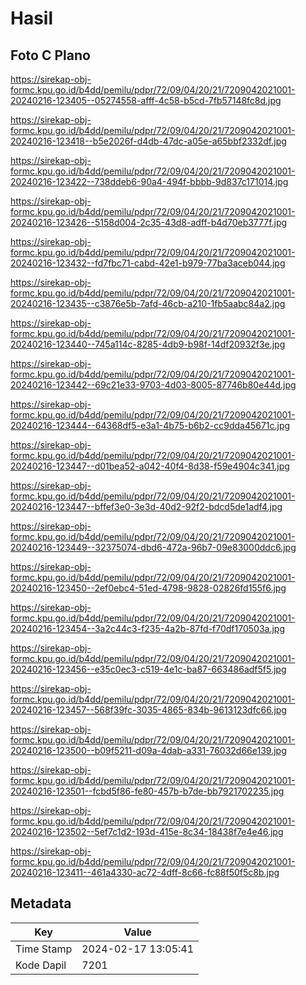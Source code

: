 # Hasil

## Foto C Plano

https://sirekap-obj-formc.kpu.go.id/b4dd/pemilu/pdpr/72/09/04/20/21/7209042021001-20240216-123405--05274558-afff-4c58-b5cd-7fb57148fc8d.jpg

https://sirekap-obj-formc.kpu.go.id/b4dd/pemilu/pdpr/72/09/04/20/21/7209042021001-20240216-123418--b5e2026f-d4db-47dc-a05e-a65bbf2332df.jpg

https://sirekap-obj-formc.kpu.go.id/b4dd/pemilu/pdpr/72/09/04/20/21/7209042021001-20240216-123422--738ddeb6-90a4-494f-bbbb-9d837c171014.jpg

https://sirekap-obj-formc.kpu.go.id/b4dd/pemilu/pdpr/72/09/04/20/21/7209042021001-20240216-123426--5158d004-2c35-43d8-adff-b4d70eb3777f.jpg

https://sirekap-obj-formc.kpu.go.id/b4dd/pemilu/pdpr/72/09/04/20/21/7209042021001-20240216-123432--fd7fbc71-cabd-42e1-b979-77ba3aceb044.jpg

https://sirekap-obj-formc.kpu.go.id/b4dd/pemilu/pdpr/72/09/04/20/21/7209042021001-20240216-123435--c3876e5b-7afd-46cb-a210-1fb5aabc84a2.jpg

https://sirekap-obj-formc.kpu.go.id/b4dd/pemilu/pdpr/72/09/04/20/21/7209042021001-20240216-123440--745a114c-8285-4db9-b98f-14df20932f3e.jpg

https://sirekap-obj-formc.kpu.go.id/b4dd/pemilu/pdpr/72/09/04/20/21/7209042021001-20240216-123442--69c21e33-9703-4d03-8005-87746b80e44d.jpg

https://sirekap-obj-formc.kpu.go.id/b4dd/pemilu/pdpr/72/09/04/20/21/7209042021001-20240216-123444--64368df5-e3a1-4b75-b6b2-cc9dda45671c.jpg

https://sirekap-obj-formc.kpu.go.id/b4dd/pemilu/pdpr/72/09/04/20/21/7209042021001-20240216-123447--d01bea52-a042-40f4-8d38-f59e4904c341.jpg

https://sirekap-obj-formc.kpu.go.id/b4dd/pemilu/pdpr/72/09/04/20/21/7209042021001-20240216-123447--bffef3e0-3e3d-40d2-92f2-bdcd5de1adf4.jpg

https://sirekap-obj-formc.kpu.go.id/b4dd/pemilu/pdpr/72/09/04/20/21/7209042021001-20240216-123449--32375074-dbd6-472a-96b7-09e83000ddc6.jpg

https://sirekap-obj-formc.kpu.go.id/b4dd/pemilu/pdpr/72/09/04/20/21/7209042021001-20240216-123450--2ef0ebc4-51ed-4798-9828-02826fd155f6.jpg

https://sirekap-obj-formc.kpu.go.id/b4dd/pemilu/pdpr/72/09/04/20/21/7209042021001-20240216-123454--3a2c44c3-f235-4a2b-87fd-f70df170503a.jpg

https://sirekap-obj-formc.kpu.go.id/b4dd/pemilu/pdpr/72/09/04/20/21/7209042021001-20240216-123456--e35c0ec3-c519-4e1c-ba87-663486adf5f5.jpg

https://sirekap-obj-formc.kpu.go.id/b4dd/pemilu/pdpr/72/09/04/20/21/7209042021001-20240216-123457--568f39fc-3035-4865-834b-9613123dfc66.jpg

https://sirekap-obj-formc.kpu.go.id/b4dd/pemilu/pdpr/72/09/04/20/21/7209042021001-20240216-123500--b09f5211-d09a-4dab-a331-76032d66e139.jpg

https://sirekap-obj-formc.kpu.go.id/b4dd/pemilu/pdpr/72/09/04/20/21/7209042021001-20240216-123501--fcbd5f86-fe80-457b-b7de-bb7921702235.jpg

https://sirekap-obj-formc.kpu.go.id/b4dd/pemilu/pdpr/72/09/04/20/21/7209042021001-20240216-123502--5ef7c1d2-193d-415e-8c34-18438f7e4e46.jpg

https://sirekap-obj-formc.kpu.go.id/b4dd/pemilu/pdpr/72/09/04/20/21/7209042021001-20240216-123411--461a4330-ac72-4dff-8c66-fc88f50f5c8b.jpg


## Metadata

| Key        | Value               |
| ---------- | ------------------- |
| Time Stamp | 2024-02-17 13:05:41 |
| Kode Dapil | 7201                |



